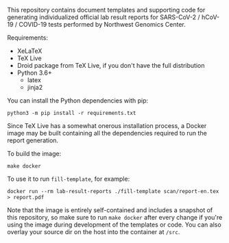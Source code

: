 This repository contains document templates and supporting code for generating
individualized official lab result reports for SARS-CoV-2 / hCoV-19 / COVID-19
tests performed by Northwest Genomics Center.

Requirements:

  * XeLaTeX
  * TeX Live
  * Droid package from TeX Live, if you don't have the full distribution
  * Python 3.6+
    - latex
    - jinja2

You can install the Python dependencies with pip:

    python3 -m pip install -r requirements.txt

Since TeX Live has a somewhat onerous installation process, a Docker image may
be built containing all the dependencies required to run the report generation.

To build the image:

    make docker

To use it to run `fill-template`, for example:

    docker run --rm lab-result-reports ./fill-template scan/report-en.tex > report.pdf

Note that the image is entirely self-contained and includes a snapshot of this
repository, so make sure to run `make docker` after every change if you're
using the image during development of the templates or code.  You can also
overlay your source dir on the host into the container at `/src`.
